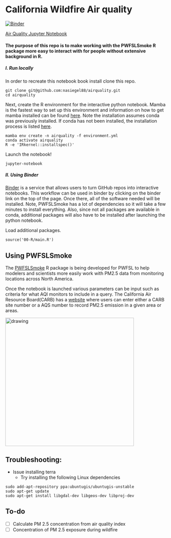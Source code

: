 # California Wildfire Air quality
[![Binder](https://mybinder.org/badge_logo.svg)](https://mybinder.org/v2/gh/nasiegel88/airquality/HEAD)

[Air Quality Jupyter Notebook](https://github.com/nasiegel88/airquality/blob/main/airquality.ipynb)

#### The purpose of this repo is to make working with the PWFSLSmoke R package more easy to interact with for people without extensive background in R.

##### I. Run locally
In order to recreate this notebook book install clone this repo.
```
git clone git@github.com:nasiegel88/airquality.git
cd airquality
```

Next, create the R environment for the interactive python notebook. Mamba is the fastest way to set up this environment and information on how to get mamba installed can be found [here](https://github.com/mamba-org/mamba). Note the installation assumes conda was previously installed. If conda has not been installed, the installation process is listed [here](https://docs.conda.io/projects/conda/en/latest/user-guide/install/linux.html).
```
mamba env create -n airquality -f environment.yml
conda activate airquality
R -e 'IRkernel::installspec()'
```

Launch the notebook!
```
jupyter-notebook
```

##### II. Using Binder
[Binder](https://mybinder.readthedocs.io/en/latest/introduction.html) is a service that allows users to turn GitHub repos into interactive notebooks. This workflow can be used in binder by clicking on the binder link on the top of the page. Once there, all of the software needed will be installed. Note, PWFSLSmoke has a lot of dependencies so it will take a few minutes to install everything. Also, since not all packages are available in conda, additional packages will also have to be installed after launching the python notebook.

Load additional packages.
```
source('00-R/main.R')
```
## Using PWFSLSmoke
The [PWFSLSmoke](https://mazamascience.github.io/PWFSLSmoke/) R package is being developed for PWFSL to help modelers and scientists more easily work with PM2.5 data from monitoring locations across North America.

Once the notebook is launched various parameters can be input such as criteria for what AQI monitors to include in a query. The California Air Resource Board(CARB) has a [website](https://ww2.arb.ca.gov/applications/quality-assurance-air-monitoring-site-search-1) where users can enter either a CARB site number or a AQS number to record PM2.5 emission in a given area or areas.

<img src="https://i.imgur.com/LYLXzS2.png" alt="drawing" width="400"/>


## Troubleshooting:

* Issue installing terra
  * Try installing the following Linux dependencies 
```
sudo add-apt-repository ppa:ubuntugis/ubuntugis-unstable
sudo apt-get update
sudo apt-get install libgdal-dev libgeos-dev libproj-dev 
```

## To-do
- [ ] Calculate PM 2.5 concentration from air quality index
- [ ] Concentration of PM 2.5 exposure during wildfire
